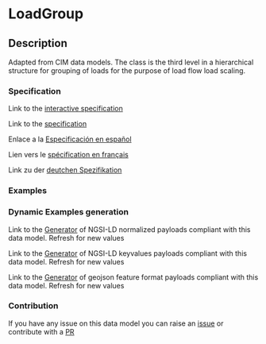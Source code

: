 # LoadGroup

## Description 

Adapted from CIM data models. The class is the third level in a hierarchical structure for grouping of loads for the purpose of load flow load scaling.
### Specification

Link to the [interactive specification](https://swagger.lab.fiware.org/?url=https://smart-data-models.github.io/dataModel.EnergyCIM/LoadGroup/swagger.yaml)

Link to the [specification](https://smart-data-models.github.io/dataModel.EnergyCIM/LoadGroup/doc/spec.md)

Enlace a la [Especificación en español](https://smart-data-models.github.io/dataModel.EnergyCIM/LoadGroup/doc/spec_ES.md)

Lien vers le [spécification en français](https://smart-data-models.github.io/dataModel.EnergyCIM/LoadGroup/doc/spec_FR.md)

Link zu der [deutchen Spezifikation](https://smart-data-models.github.io/dataModel.EnergyCIM/LoadGroup/doc/spec_DE.md)
### Examples
### Dynamic Examples generation

Link to the [Generator](https://smartdatamodels.org/extra/ngsi-ld_generator_v0.92.php?schemaUrl=https://raw.githubusercontent.com/smart-data-models/dataModel.EnergyCIM/master/LoadGroup/schema.json&email=info@smartdatamodels.org) of NGSI-LD normalized payloads compliant with this data model. Refresh for new values

Link to the [Generator](https://smartdatamodels.org/extra/ngsi-ld_generator_keyvalues_v0.92.php?schemaUrl=https://raw.githubusercontent.com/smart-data-models/dataModel.EnergyCIM/master/LoadGroup/schema.json&email=info@smartdatamodels.org) of NGSI-LD keyvalues payloads compliant with this data model. Refresh for new values

Link to the [Generator](https://smartdatamodels.org/extra/geojson_features_generator_v1.0.php?schemaUrl=https://raw.githubusercontent.com/smart-data-models/dataModel.EnergyCIM/master/LoadGroup/schema.json&email=info@smartdatamodels.org) of geojson feature format payloads compliant with this data model. Refresh for new values
### Contribution

 If you have any issue on this data model you can raise an [issue](https://github.com/smart-data-models/dataModel.EnergyCIM/issues)  or contribute with a [PR](https://github.com/smart-data-models/dataModel.EnergyCIM/pulls)
